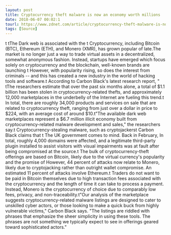 ```yaml
---
layout: post
title: Cryptocurrency theft malware is now an economy worth millions
date: 2018-06-07 00:02:1
tourl: https://www.zdnet.com/article/cryptocurrency-theft-malware-is-now-an-economy-worth-millions/
tags: [Source]
---
```

t tThe Dark web is associated with the t Cryptocurrency, including Bitcoin (BTC), Ethereum (ETH), and Monero (XMR), has grown popular of late.The market is no longer just a way to trade virtual assets in a decentralized, somewhat anonymous fashion. Instead, startups have emerged which focus solely on cryptocurrency and the blockchain, well-known brands are launching t However, with popularity rising, so does the interest from criminals -- and this has created a new industry in the world of hacking tools and software.t According to Carbon Black's latest research report, " tThe researchers estimate that over the past six months alone, a total of $1.1 billion has been stolen in cryptocurrency-related thefts, and approximately 12,000 marketplaces in the underbelly of the Internet are fueling this trend.t In total, there are roughly 34,000 products and services on sale that are related to cryptocurrency theft, ranging from just over a dollar in price to $224, with an average cost of around $10.t"The available dark web marketplaces represent a $6.7 million illicit economy built from cryptocurrency-related malware development and sales," the researchers say.t Cryptocurrency-stealing malware, such as cryptojackerst Carbon Black claims that t The UK government comes to mind. Back in February, In total, roughly 4,000 domains were affected, and a legitimate third-party plugin installed to assist visitors with visual impairments was at fault after being compromised at the source.t The bulk of cryptocurrency-theft offerings are based on Bitcoin, likely due to the virtual currency's popularity and the promise of However, 44 percent of attacks now relate to Monero, likely due to cryptojacking rather than outright wallet compromise. An estimated 11 percent of attacks involve Ethereum.t Traders do not want to be paid in Bitcoin themselves due to high transaction fees associated with the cryptocurrency and the length of time it can take to process a payment. Instead, Monero is the cryptocurrency of choice due to comparably low fees, privacy, and non-traceability.t"Our analysis of the marketplace suggests cryptocurrency-related malware listings are designed to cater to unskilled cyber actors, or those looking to make a quick buck from highly vulnerable victims," Carbon Black says. "The listings are riddled with phrases that emphasize the sheer simplicity in using these tools. The phrases are not something we typically expect to see in offerings geared toward sophisticated actors."